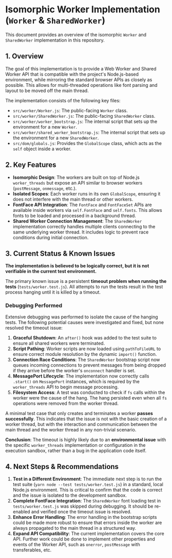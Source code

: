 # Isomorphic Worker Implementation (`Worker` & `SharedWorker`)

This document provides an overview of the isomorphic `Worker` and `SharedWorker` implementation in this repository.

## 1. Overview

The goal of this implementation is to provide a Web Worker and Shared Worker API that is compatible with the project's Node.js-based environment, while mirroring the standard browser APIs as closely as possible. This allows for multi-threaded operations like font parsing and layout to be moved off the main thread.

The implementation consists of the following key files:
-   `src/worker/Worker.js`: The public-facing `Worker` class.
-   `src/worker/SharedWorker.js`: The public-facing `SharedWorker` class.
-   `src/worker/worker_bootstrap.js`: The internal script that sets up the environment for a new `Worker`.
-   `src/worker/shared_worker_bootstrap.js`: The internal script that sets up the environment for a new `SharedWorker`.
-   `src/dom/globals.js`: Provides the `GlobalScope` class, which acts as the `self` object inside a worker.

## 2. Key Features

-   **Isomorphic Design**: The workers are built on top of Node.js `worker_threads` but expose an API similar to browser workers (`postMessage`, `onmessage`, etc.).
-   **Isolated Scopes**: Each worker runs in its own `GlobalScope`, ensuring it does not interfere with the main thread or other workers.
-   **FontFace API Integration**: The `FontFace` and `FontFaceSet` APIs are available inside workers via `self.FontFace` and `self.fonts`. This allows fonts to be loaded and processed in a background thread.
-   **Shared Worker Connection Management**: The `SharedWorker` implementation correctly handles multiple clients connecting to the same underlying worker thread. It includes logic to prevent race conditions during initial connection.

## 3. Current Status & Known Issues

**The implementation is believed to be logically correct, but it is not verifiable in the current test environment.**

The primary known issue is a persistent **timeout problem when running the tests** (`tests/worker.test.js`). All attempts to run the tests result in the test process hanging until it is killed by a timeout.

### Debugging Performed

Extensive debugging was performed to isolate the cause of the hanging tests. The following potential causes were investigated and fixed, but none resolved the timeout issue:
1.  **Graceful Shutdown**: An `after()` hook was added to the test suite to ensure all shared workers were terminated.
2.  **Script Pathing**: Worker scripts are now loaded using `pathToFileURL` to ensure correct module resolution by the dynamic `import()` function.
3.  **Connection Race Conditions**: The `SharedWorker` bootstrap script now queues incoming connections to prevent messages from being dropped if they arrive before the worker's `onconnect` handler is set.
4.  **MessagePort Lifecycle**: The implementation now correctly calls `.start()` on `MessagePort` instances, which is required by the `worker_threads` API to begin message processing.
5.  **Filesystem Access**: A test was conducted to check if `fs` calls within the worker were the cause of the hang. The hang persisted even when all `fs` operations were removed from the worker thread.

A minimal test case that only creates and terminates a worker **passes successfully**. This indicates that the issue is not with the basic creation of a worker thread, but with the interaction and communication between the main thread and the worker thread in any non-trivial scenario.

**Conclusion**: The timeout is highly likely due to an **environmental issue** with the specific `worker_threads` implementation or configuration in the execution sandbox, rather than a bug in the application code itself.

## 4. Next Steps & Recommendations

1.  **Test in a Different Environment**: The immediate next step is to run the test suite (`yarn node --test tests/worker.test.js`) in a standard, local Node.js environment. This is critical to confirm that the code is correct and the issue is isolated to the development sandbox.
2.  **Complete FontFace Integration**: The `SharedWorker` font loading test in `tests/worker.test.js` was skipped during debugging. It should be re-enabled and verified once the timeout issue is resolved.
3.  **Enhance Error Handling**: The error handling in the bootstrap scripts could be made more robust to ensure that errors inside the worker are always propagated to the main thread in a structured way.
4.  **Expand API Compatibility**: The current implementation covers the core API. Further work could be done to implement other properties and events of the Worker API, such as `onerror`, `postMessage` with transferables, etc.
